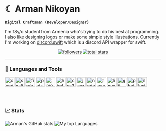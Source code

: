 # ☾ Arman Nikoyan

**`Digital Craftsman (Developer/Designer)`**

I'm 18y/o student from Armenia who's trying to do his best at programming. I also like designing logos or make some simple style illustrations. Currently I'm working on [discord.swift](https://github.com/namrabtw/discord.swift) which is a discord API wrapper for swift.

<p align="center">
  <a href="https://github.com/namrabtw?tab=followers">
    <img alt="followers" title="Follow me on Github" src="https://custom-icon-badges.demolab.com/github/followers/namrabtw?color=236ad3&labelColor=1155ba&style=for-the-badge&logo=person-add&label=Followers&logoColor=white"/></a>
  <a href="https://github.com/namrabtw?tab=repositories&sort=stargazers">
    <img alt="total stars" title="Total stars on GitHub" src="https://custom-icon-badges.demolab.com/github/stars/namrabtw?color=55960c&style=for-the-badge&labelColor=488207&logo=star"/></a>
</p>

---

### 🧰 Languages and Tools
  <img align="left" alt="xcode" width="30px" src="https://cdn.jsdelivr.net/gh/devicons/devicon/icons/xcode/xcode-original.svg" />
  <img align="left" alt="swift" width="30px" src="https://cdn.jsdelivr.net/gh/devicons/devicon/icons/swift/swift-original.svg" />
  <img align="left" alt="firebase" width="30px" src="https://cdn.jsdelivr.net/gh/devicons/devicon/icons/firebase/firebase-plain.svg" />

  <img align="left" alt="python" width="30px" src="https://cdn.jsdelivr.net/gh/devicons/devicon/icons/python/python-original.svg" />
  <img align="left" alt="mongodb" width="30px" src="https://cdn.jsdelivr.net/gh/devicons/devicon/icons/mongodb/mongodb-original.svg" />
  
  <img align="left" alt="html5" width="30px" src="https://cdn.jsdelivr.net/gh/devicons/devicon/icons/html5/html5-original.svg" />
  <img align="left" alt="css3" width="30px" src="https://cdn.jsdelivr.net/gh/devicons/devicon/icons/css3/css3-original.svg" />
  <img align="left" alt="javascript" width="30px" src="https://cdn.jsdelivr.net/gh/devicons/devicon/icons/javascript/javascript-original.svg" />

<img align="left" alt="nodejs" width="30px" src="https://cdn.jsdelivr.net/gh/devicons/devicon/icons/nodejs/nodejs-original.svg" />
<img align="left" alt="react" width="30px" src="https://cdn.jsdelivr.net/gh/devicons/devicon/icons/react/react-original.svg" />

<img align="left" alt="linux" width="30px" src="https://cdn.jsdelivr.net/gh/devicons/devicon/icons/linux/linux-original.svg" />
<img align="left" alt="git" width="30px" src="https://cdn.jsdelivr.net/gh/devicons/devicon/icons/git/git-original.svg" />

  <img align="left" alt="photoshop" width="30px" src="https://cdn.jsdelivr.net/gh/devicons/devicon/icons/photoshop/photoshop-plain.svg" />
  <img align="left" alt="illustrator" width="30px" src="https://cdn.jsdelivr.net/gh/devicons/devicon/icons/illustrator/illustrator-plain.svg" />


<p>&nbsp</p>

#

<p>&nbsp</p>

### 📈 Stats
![Arman's GitHub stats](https://github-readme-stats.vercel.app/api?username=namrabtw&show_icons=true&theme=bear)
![My top Languages](https://github-readme-stats.vercel.app/api/top-langs/?username=namrabtw&layout=compact&theme=bear)
